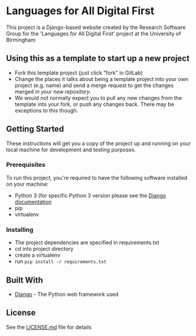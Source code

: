 # Languages for All Digital First

This project is a Django-based website created by the Research Software Group for the 'Languages for All Digital First' project at the University of Birmingham

## Using this as a template to start up a new project

* Fork this template project (just click "fork" in GitLab)
* Change the places it talks about being a template project into your own project (e.g. name) and send a merge request to get the changes merged *in your new repository*.
* We would not normally expect you to pull any new changes from the template into your fork, or push any changes back. There may be exceptions to this though.

## Getting Started

These instructions will get you a copy of the project up and running on your local machine for development and testing purposes.

### Prerequisites

To run this project, you're required to have the following software installed on your machine:

* Python 3 (for specific Python 3 version please see the [Django documentation](https://www.djangoproject.com/)
* pip
* virtualenv

### Installing

* The project dependencies are specified in requirements.txt
* cd into project directory 
* create a virtualenv
* run `pip install -r requirements.txt`

## Built With

* [Django](https://www.djangoproject.com/) - The Python web framework used

## License

See the [LICENSE.md](LICENSE.md) file for details
